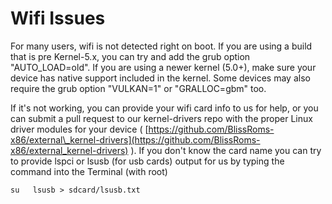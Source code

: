 # Wifi Issues

For many users, wifi is not detected right on boot. If you are using a build that is pre Kernel-5.x, you can try and add the grub option "AUTO\_LOAD=old". If you are using a newer kernel \(5.0+\), make sure your device has native support included in the kernel. Some devices may also require the grub option "VULKAN=1" or "GRALLOC=gbm" too.

If it's not working, you can provide your wifi card info to us for help, or you can submit a pull request to our kernel-drivers repo with the proper Linux driver modules for your device \( [https://github.com/BlissRoms-x86/external\_kernel-drivers](https://github.com/BlissRoms-x86/external_kernel-drivers) \). If you don't know the card name you can try to provide lspci or lsusb \(for usb cards\) output for us by typing the command into the Terminal \(with root\)

`su  
lsusb > sdcard/lsusb.txt`

